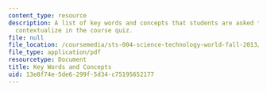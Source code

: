 ```yaml
---
content_type: resource
description: A list of key words and concepts that students are asked to define and
  contextualize in the course quiz.
file: null
file_location: /coursemedia/sts-004-science-technology-world-fall-2013/13e8f74e5de6299f5d34c75195652177_MITSTS_004F13_keywords.pdf
file_type: application/pdf
resourcetype: Document
title: Key Words and Concepts
uid: 13e8f74e-5de6-299f-5d34-c75195652177
---
```

